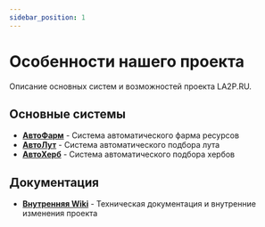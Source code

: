 ```yaml
---
sidebar_position: 1
---
```


# Особенности нашего проекта

Описание основных систем и возможностей проекта LA2P.RU.

## Основные системы

- **[АвтоФарм](./descriptions/autofarm)** - Система автоматического фарма ресурсов
- **[АвтоЛут](./descriptions/autoloot)** - Система автоматического подбора лута  
- **[АвтоХерб](./descriptions/autoherb)** - Система автоматического подбора хербов

## Документация

- **[Внутренняя Wiki](./internal-wiki/)** - Техническая документация и внутренние изменения проекта


